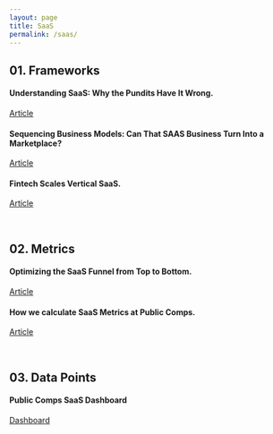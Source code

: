 ```yaml
---
layout: page
title: SaaS
permalink: /saas/
---
```


## 01. Frameworks

#### Understanding SaaS: Why the Pundits Have It Wrong.

[Article](https://a16z.com/2014/05/13/understanding-saas-valuation-primer/)

#### Sequencing Business Models: Can That SAAS Business Turn Into a Marketplace?

[Article](https://caseyaccidental.com/saas-marketplace/)

#### Fintech Scales Vertical SaaS.

[Article](https://a16z.com/2020/08/04/fintech-scales-vertical-saas/)

&nbsp;
## 02. Metrics

#### Optimizing the SaaS Funnel from Top to Bottom.

[Article](https://www.forentrepreneurs.com/optimizing-the-saas-funnel/)


#### How we calculate SaaS Metrics at Public Comps.

[Article](https://www.notion.so/How-we-calculate-SaaS-Metrics-at-Public-Comps-cd4a389983a34725be732088765e059e)

&nbsp;
## 03. Data Points

#### Public Comps SaaS Dashboard

[Dashboard](https://www.publiccomps.com/tickers?items=High+Growth+SaaS)